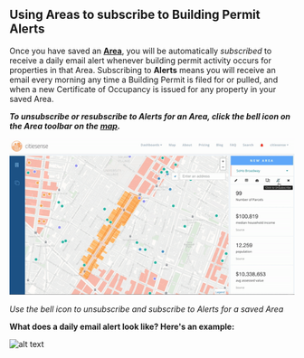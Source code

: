 
## Using Areas to subscribe to Building Permit Alerts
Once you have saved an [**Area**](https://www.citiesense.com/docs/pages/04-Areas.md), you will be automatically *subscribed* to receive a daily email alert whenever building permit activity occurs for properties in that Area. Subscribing to **Alerts** means you will receive an email every morning any time a Building Permit is filed for or pulled, and when a new Certificate of Occupancy is issued for any property in your saved Area. 
 
*__To unsubscribe or resubscribe to Alerts for an Area, click the bell icon on the Area toolbar on the [map](https://www.citiesense.com/map).__*
 
 


![alt text](https://github.com/citiesense/docs/blob/master/images/area_alerts.gif?raw=true "Unsubscribe and subscribe to Alerts for a saved Area")

*Use the bell icon to unsubscribe and subscribe to Alerts for a saved Area*

**What does a daily email alert look like? Here's an example:**


![alt text](https://farm5.staticflickr.com/4638/25144585038_379c045ca2_k.jpg "Example of daily email alerts") 





